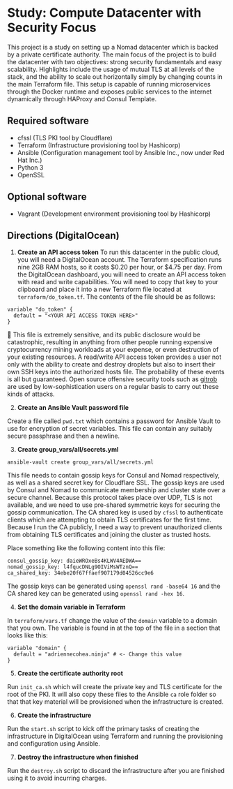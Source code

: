 # Study: Compute Datacenter with Security Focus

This project is a study on setting up a Nomad datacenter which is backed by a private certificate authority. The main focus of the project is to build the datacenter with two objectives: strong security fundamentals and easy scalability. Highlights include the usage of mutual TLS at all levels of the stack, and the ability to scale out horizontally simply by changing counts in the main Terraform file. This setup is capable of running microservices through the Docker runtime and exposes public services to the internet dynamically through HAProxy and Consul Template.

## Required software

- cfssl (TLS PKI tool by Cloudflare)
- Terraform (Infrastructure provisioning tool by Hashicorp)
- Ansible (Configuration management tool by Ansible Inc., now under Red Hat Inc.)
- Python 3
- OpenSSL

## Optional software

- Vagrant (Development environment provisioning tool by Hashicorp)

## Directions (DigitalOcean)

1. **Create an API access token** To run this datacenter in the public cloud, you will need a DigitalOcean account. The Terraform specification runs nine 2GB RAM hosts, so it costs $0.20 per hour, or $4.75 per day. From the DigitalOcean dashboard, you will need to create an API access token with read and write capabilities. You will need to copy that key to your clipboard and place it into a new Terraform file located at ```terraform/do_token.tf```. The contents of the file should be as follows:

```
variable "do_token" {
  default = "<YOUR API ACCESS TOKEN HERE>"
}
```

:red_circle: This file is extremely sensitive, and its public disclosure would be catastrophic, resulting in anything from other people running expensive cryptocurrency mining workloads at your expense, or even destruction of your existing resources. A read/write API access token provides a user not only with the ability to create and destroy droplets but also to insert their own SSH keys into the authorized hosts file. The probability of these events is all but guaranteed. Open source offensive security tools such as [gitrob](https://github.com/michenriksen/gitrob) are used by low-sophistication users on a regular basis to carry out these kinds of attacks.

2. **Create an Ansible Vault password file**

Create a file called ```pwd.txt``` which contains a password for Ansible Vault to use for encryption of secret variables. This file can contain any suitably secure passphrase and then a newline.

3. **Create group_vars/all/secrets.yml**

```ansible-vault create group_vars/all/secrets.yml```

This file needs to contain gossip keys for Consul and Nomad respectively, as well as a shared secret key for Cloudflare SSL. The gossip keys are used by Consul and Nomad to communicate membership and cluster state over a secure channel. Because this protocol takes place over UDP, TLS is not available, and we need to use pre-shared symmetric keys for securing the gossip communication. The CA shared key is used by ```cfssl``` to authenticate clients which are attempting to obtain TLS certificates for the first time. Because I run the CA publicly, I need a way to prevent unauthorized clients from obtaining TLS certificates and joining the cluster as trusted hosts.

Place something like the following content into this file:

```
consul_gossip_key: daieWROxeBs4KLWV4AEDWA==
nomad_gossip_key: l4fqucDNLg9OIViMsWTznQ==
ca_shared_key: 34ebe20f67ffaef907179d04526cc9e6
```

The gossip keys can be generated using ```openssl rand -base64 16``` and the CA shared key can be generated using ```openssl rand -hex 16```.

4. **Set the domain variable in Terraform**

In ```terraform/vars.tf``` change the value of the ```domain``` variable to a domain that you own. The variable is found in at the top of the file in a section that looks like this:

```
variable "domain" {
  default = "adriennecohea.ninja" # <- Change this value
}
```

5. **Create the certificate authority root**

Run ```init_ca.sh``` which will create the private key and TLS certificate for the root of the PKI. It will also copy these files to the Ansible ```ca``` role folder so that that key material will be provisioned when the infrastructure is created.

6. **Create the infrastructure**

Run the ```start.sh``` script to kick off the primary tasks of creating the infrastructure in DigitalOcean using Terraform and running the provisioning and configuration using Ansible.

7. **Destroy the infrastructure when finished**

Run the ```destroy.sh``` script to discard the infrastructure after you are finished using it to avoid incurring charges.
